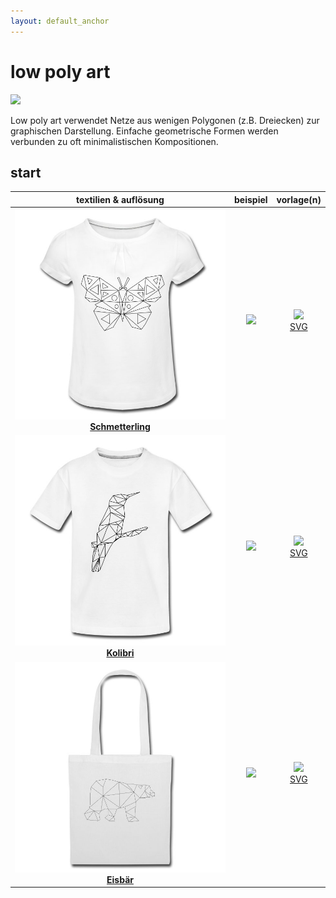 ```yaml
---
layout: default_anchor
---
```

# low poly art

<img src="https://selber-ausmalen.de/designs/low-poly-art/hummingbird_v1.svg" height="256">

Low poly art verwendet Netze aus wenigen Polygonen (z.B. Dreiecken) zur graphischen Darstellung. Einfache geometrische Formen werden verbunden zu oft minimalistischen Kompositionen.

## start

| textilien & auflösung  | beispiel | vorlage(n) |
|:--:|:--:|:--:|
|[![](butterfly_v1.jpg) <br> **Schmetterling**](linkToSpreadShirtProductPage)  | <img src="https://selber-ausmalen.de/designs/low-poly-art/butterfly_v1_c.svg" width="650"> | [![](https://upload.wikimedia.org/wikipedia/commons/8/84/Farm-Fresh_file_extension_pdf.png)](https://selber-ausmalen.de/designs/low-poly-art/butterfly_v1.pdf) <br> [SVG](https://selber-ausmalen.de/designs/low-poly-art/butterfly_v1.svg) |
|[![](hummingbird_v1.jpg) <br> **Kolibri**](https://selber-ausmalen.de/shop.html#!/low+poly+art+-+kolibri?idea=5ec7ea0222250929d5c22916)  | <img src="https://selber-ausmalen.de/designs/low-poly-art/hummingbird_v1_c.svg" width="650"> | [![](https://upload.wikimedia.org/wikipedia/commons/8/84/Farm-Fresh_file_extension_pdf.png)](https://selber-ausmalen.de/designs/low-poly-art/hummingbird_v1.pdf) <br> [SVG](https://selber-ausmalen.de/designs/low-poly-art/hummingbird_v1.svg) |
|[![](polar-bear_v1.jpg) <br> **Eisbär**](linkToSpreadShirtProductPage)  | <img src="https://selber-ausmalen.de/designs/low-poly-art/polar-bear_v1_c.svg" width="650"> | [![](https://upload.wikimedia.org/wikipedia/commons/8/84/Farm-Fresh_file_extension_pdf.png)](https://selber-ausmalen.de/designs/low-poly-art/polar-bear_v1.pdf) <br> [SVG](https://selber-ausmalen.de/designs/low-poly-art/polar-bear_v1.svg) |
